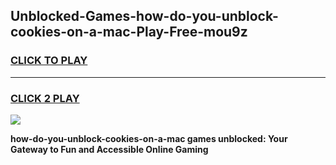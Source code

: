 
## Unblocked-Games-how-do-you-unblock-cookies-on-a-mac-Play-Free-mou9z
<h3>
<a href="https://premium76.site?title=how-do-you-unblock-cookies-on-a-mac&ref=21A">CLICK TO PLAY</a></h3>
<hr>

<h3>
<a href="https://premium76.site?title=how-do-you-unblock-cookies-on-a-mac&ref=21A">CLICK 2 PLAY</a>
  
</h3>

<a href="https://premium76.site?title=how-do-you-unblock-cookies-on-a-mac&ref=21A"><img src="https://clearcache.store/games.png"></a>


**how-do-you-unblock-cookies-on-a-mac games unblocked: Your Gateway to Fun and Accessible Online Gaming**
